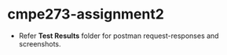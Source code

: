 # cmpe273-assignment2

* Refer **Test Results** folder for postman request-responses and screenshots.
